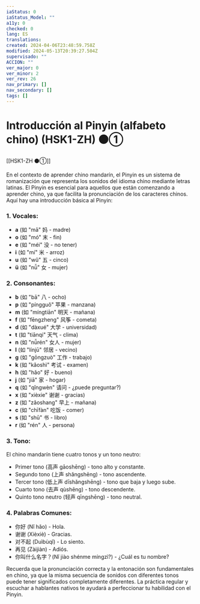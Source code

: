 ```yaml
---
iaStatus: 0
iaStatus_Model: ""
a11y: 0
checked: 0
lang: ES
translations: 
created: 2024-04-06T23:48:59.758Z
modified: 2024-05-13T20:39:27.504Z
supervisado: ""
ACCION: ""
ver_major: 0
ver_minor: 2
ver_rev: 26
nav_primary: []
nav_secondary: []
tags: []
---
```

# Introducción al Pinyin (alfabeto chino) (HSK1-ZH) ⚫①

[[HSK1-ZH ⚫①]]

En el contexto de aprender chino mandarín, el Pinyin es un sistema de romanización que representa los sonidos del idioma chino mediante letras latinas. El Pinyin es esencial para aquellos que están comenzando a aprender chino, ya que facilita la pronunciación de los caracteres chinos. Aquí hay una introducción básica al Pinyin:

### 1. **Vocales:**

- **a** (如 "mā" 妈 - madre)
- **o** (如 "mó" 末 - fin)
- **e** (如 "méi" 没 - no tener)
- **i** (如 "mí" 米 - arroz)
- **u** (如 "wǔ" 五 - cinco)
- **ü** (如 "nǚ" 女 - mujer)

### 2. **Consonantes:**

- **b** (如 "bā" 八 - ocho)
- **p** (如 "píngguǒ" 苹果 - manzana)
- **m** (如 "míngtiān" 明天 - mañana)
- **f** (如 "fēngzheng" 风筝 - cometa)
- **d** (如 "dàxué" 大学 - universidad)
- **t** (如 "tiānqi" 天气 - clima)
- **n** (如 "nǚrén" 女人 - mujer)
- **l** (如 "línjū" 邻居 - vecino)
- **g** (如 "gōngzuò" 工作 - trabajo)
- **k** (如 "kǎoshì" 考试 - examen)
- **h** (如 "hǎo" 好 - bueno)
- **j** (如 "jiā" 家 - hogar)
- **q** (如 "qǐngwèn" 请问 - ¿puede preguntar?)
- **x** (如 "xièxie" 谢谢 - gracias)
- **z** (如 "zǎoshang" 早上 - mañana)
- **c** (如 "chīfàn" 吃饭 - comer)
- **s** (如 "shū" 书 - libro)
- **r** (如 "rén" 人 - persona)

### 3. **Tono:**
El chino mandarín tiene cuatro tonos y un tono neutro:
- Primer tono (高声 gāoshēng) - tono alto y constante.
- Segundo tono (上声 shǎngshēng) - tono ascendente.
- Tercer tono (低上声 dīshǎngshēng) - tono que baja y luego sube.
- Cuarto tono (去声 qùshēng) - tono descendente.
- Quinto tono neutro (轻声 qīngshēng) - tono neutral.

### 4. **Palabras Comunes:**

- 你好 (Nǐ hǎo) - Hola.
- 谢谢 (Xièxiè) - Gracias.
- 对不起 (Duìbùqǐ) - Lo siento.
- 再见 (Zàijiàn) - Adiós.
- 你叫什么名字？(Nǐ jiào shénme míngzì?) - ¿Cuál es tu nombre?

Recuerda que la pronunciación correcta y la entonación son fundamentales en chino, ya que la misma secuencia de sonidos con diferentes tonos puede tener significados completamente diferentes. La práctica regular y escuchar a hablantes nativos te ayudará a perfeccionar tu habilidad con el Pinyin.